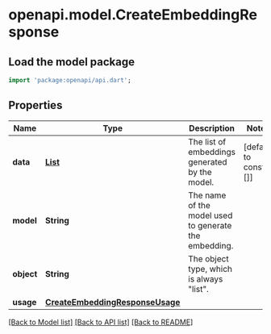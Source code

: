 # openapi.model.CreateEmbeddingResponse

## Load the model package
```dart
import 'package:openapi/api.dart';
```

## Properties
Name | Type | Description | Notes
------------ | ------------- | ------------- | -------------
**data** | [**List<Embedding>**](Embedding.md) | The list of embeddings generated by the model. | [default to const []]
**model** | **String** | The name of the model used to generate the embedding. | 
**object** | **String** | The object type, which is always \"list\". | 
**usage** | [**CreateEmbeddingResponseUsage**](CreateEmbeddingResponseUsage.md) |  | 

[[Back to Model list]](../README.md#documentation-for-models) [[Back to API list]](../README.md#documentation-for-api-endpoints) [[Back to README]](../README.md)


